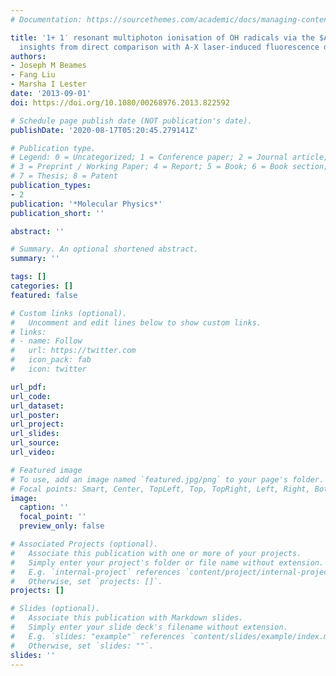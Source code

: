 ```yaml
---
# Documentation: https://sourcethemes.com/academic/docs/managing-content/

title: '1+ 1′ resonant multiphoton ionisation of OH radicals via the $A^2Σ^+$ state:
  insights from direct comparison with A-X laser-induced fluorescence detection'
authors:
- Joseph M Beames
- Fang Liu
- Marsha I Lester
date: '2013-09-01'
doi: https://doi.org/10.1080/00268976.2013.822592

# Schedule page publish date (NOT publication's date).
publishDate: '2020-08-17T05:20:45.279141Z'

# Publication type.
# Legend: 0 = Uncategorized; 1 = Conference paper; 2 = Journal article;
# 3 = Preprint / Working Paper; 4 = Report; 5 = Book; 6 = Book section;
# 7 = Thesis; 8 = Patent
publication_types:
- 2
publication: '*Molecular Physics*'
publication_short: ''

abstract: ''

# Summary. An optional shortened abstract.
summary: ''

tags: []
categories: []
featured: false

# Custom links (optional).
#   Uncomment and edit lines below to show custom links.
# links:
# - name: Follow
#   url: https://twitter.com
#   icon_pack: fab
#   icon: twitter

url_pdf:
url_code:
url_dataset:
url_poster:
url_project:
url_slides:
url_source:
url_video:

# Featured image
# To use, add an image named `featured.jpg/png` to your page's folder. 
# Focal points: Smart, Center, TopLeft, Top, TopRight, Left, Right, BottomLeft, Bottom, BottomRight.
image:
  caption: ''
  focal_point: ''
  preview_only: false

# Associated Projects (optional).
#   Associate this publication with one or more of your projects.
#   Simply enter your project's folder or file name without extension.
#   E.g. `internal-project` references `content/project/internal-project/index.md`.
#   Otherwise, set `projects: []`.
projects: []

# Slides (optional).
#   Associate this publication with Markdown slides.
#   Simply enter your slide deck's filename without extension.
#   E.g. `slides: "example"` references `content/slides/example/index.md`.
#   Otherwise, set `slides: ""`.
slides: ''
---
```

